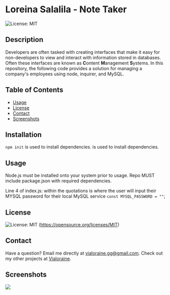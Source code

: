   # Loreina Salalila - Note Taker
  ![License: MIT](https://img.shields.io/badge/License-MIT-yellow.svg)
  ## Description
  Developers are often tasked with creating interfaces that make it easy for non-developers to view and interact with information stored in databases. Often these interfaces are known as **C**ontent **M**anagement **S**ystems. In this repository, the following code provides a solution for managing a company's employees using node, inquirer, and MySQL.
  ## Table of Contents
  * [Usage](#usage)
  * [License](#license)
  * [Contact](#contact)
  * [Screenshots](#screenshots)
  ## Installation
  ```npm init``` is used to install dependencies. is used to install dependencies.
  ## Usage
  Node.js must be installed onto your system prior to usage. Repo MUST include package.json with required dependencies.

  Line 4 of index.js: within the quotations is where the user will input their MYSQL password for their local MySQL service ```const MYSQL_PASSWORD = ""```;

  ## License
  ![License: MIT](https://img.shields.io/badge/License-MIT-yellow.svg)
  (https://opensource.org/licenses/MIT)
  ## Contact
  Have a question? Email me directly at vialoraine.gg@gmail.com.
  Check out my other projects at [Vialoraine](https://github.com/Note-Taker).
  ## Screenshots
  <img src="assets/deployed.gif">